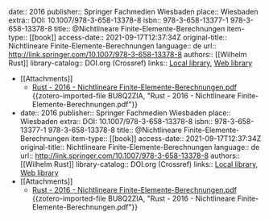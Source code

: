 date:: 2016
publisher:: Springer Fachmedien Wiesbaden
place:: Wiesbaden
extra:: DOI: 10.1007/978-3-658-13378-8
isbn:: 978-3-658-13377-1 978-3-658-13378-8
title:: @Nichtlineare Finite-Elemente-Berechnungen
item-type:: [[book]]
access-date:: 2021-09-17T12:37:34Z
original-title:: Nichtlineare Finite-Elemente-Berechnungen
language:: de
url:: http://link.springer.com/10.1007/978-3-658-13378-8
authors:: [[Wilhelm Rust]]
library-catalog:: DOI.org (Crossref)
links:: [Local library](zotero://select/library/items/5QSZ8BQM), [Web library](https://www.zotero.org/users/8467258/items/5QSZ8BQM)

- [[Attachments]]
	- [Rust - 2016 - Nichtlineare Finite-Elemente-Berechnungen.pdf](zotero://select/library/items/BU8Q2ZIA) {{zotero-imported-file BU8Q2ZIA, "Rust - 2016 - Nichtlineare Finite-Elemente-Berechnungen.pdf"}}
-
  date:: 2016
  publisher:: Springer Fachmedien Wiesbaden
  place:: Wiesbaden
  extra:: DOI: 10.1007/978-3-658-13378-8
  isbn:: 978-3-658-13377-1 978-3-658-13378-8
  title:: @Nichtlineare Finite-Elemente-Berechnungen
  item-type:: [[book]]
  access-date:: 2021-09-17T12:37:34Z
  original-title:: Nichtlineare Finite-Elemente-Berechnungen
  language:: de
  url:: http://link.springer.com/10.1007/978-3-658-13378-8
  authors:: [[Wilhelm Rust]]
  library-catalog:: DOI.org (Crossref)
  links:: [Local library](zotero://select/library/items/5QSZ8BQM), [Web library](https://www.zotero.org/users/8467258/items/5QSZ8BQM)
- [[Attachments]]
	- [Rust - 2016 - Nichtlineare Finite-Elemente-Berechnungen.pdf](zotero://select/library/items/BU8Q2ZIA) {{zotero-imported-file BU8Q2ZIA, "Rust - 2016 - Nichtlineare Finite-Elemente-Berechnungen.pdf"}}